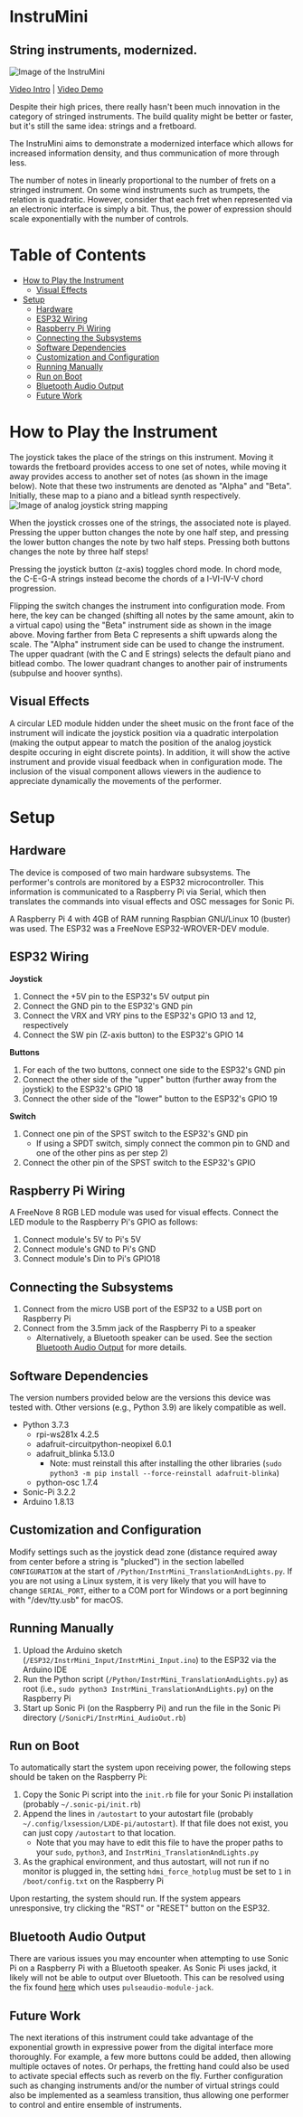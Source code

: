 # InstruMini <!-- omit in toc -->
## String instruments, modernized. <!-- omit in toc -->
![Image of the InstruMini](media/img_right.jpg)

[Video Intro](https://youtu.be/IEushFeu8Uk) | [Video Demo](https://youtu.be/thNvvN-XP4w)

Despite their high prices, there really hasn't been much innovation in the category of stringed instruments. The build quality might be better or faster, but it's still the same idea: strings and a fretboard.

The InstruMini aims to demonstrate a modernized interface which allows for increased information density, and thus communication of more through less.

The number of notes in linearly proportional to the number of frets on a stringed instrument. On some wind instruments such as trumpets, the relation is quadratic. However, consider that each fret when represented via an electronic interface is simply a bit. Thus, the power of expression should scale exponentially with the number of controls.

# Table of Contents <!-- omit in toc -->
- [How to Play the Instrument](#how-to-play-the-instrument)
  - [Visual Effects](#visual-effects)
- [Setup](#setup)
  - [Hardware](#hardware)
  - [ESP32 Wiring](#esp32-wiring)
  - [Raspberry Pi Wiring](#raspberry-pi-wiring)
  - [Connecting the Subsystems](#connecting-the-subsystems)
  - [Software Dependencies](#software-dependencies)
  - [Customization and Configuration](#customization-and-configuration)
  - [Running Manually](#running-manually)
  - [Run on Boot](#run-on-boot)
  - [Bluetooth Audio Output](#bluetooth-audio-output)
  - [Future Work](#future-work)

# How to Play the Instrument
The joystick takes the place of the strings on this instrument. Moving it towards the fretboard provides access to one set of notes, while moving it away provides access to another set of notes (as shown in the image below). Note that these two instruments are denoted as "Alpha" and "Beta". Initially, these map to a piano and a bitlead synth respectively.
![Image of analog joystick string mapping](media/figure_strings.png)

When the joystick crosses one of the strings, the associated note is played. Pressing the upper button changes the note by one half step, and pressing the lower button changes the note by two half steps. Pressing both buttons changes the note by three half steps!

Pressing the joystick button (z-axis) toggles chord mode. In chord mode, the C-E-G-A strings instead become the chords of a I-VI-IV-V chord progression.

Flipping the switch changes the instrument into configuration mode. From here, the key can be changed (shifting all notes by the same amount, akin to a virtual capo) using the "Beta" instrument side as shown in the image above. Moving farther from Beta C represents a shift upwards along the scale. The "Alpha" instrument side can be used to change the instrument. The upper quadrant (with the C and E strings) selects the default piano and bitlead combo. The lower quadrant changes to another pair of instruments (subpulse and hoover synths).

## Visual Effects
A circular LED module hidden under the sheet music on the front face of the instrument will indicate the joystick position via a quadratic interpolation (making the output appear to match the position of the analog joystick despite occuring in eight discrete points). In addition, it will show the active instrument and provide visual feedback when in configuration mode. The inclusion of the visual component allows viewers in the audience to appreciate dynamically the movements of the performer.


# Setup
## Hardware
The device is composed of two main hardware subsystems. The performer's controls are monitored by a ESP32 microcontroller. This information is communicated to a Raspberry Pi via Serial, which then translates the commands into visual effects and OSC messages for Sonic Pi.

A Raspberry Pi 4 with 4GB of RAM running Raspbian GNU/Linux 10 (buster) was used. The ESP32 was a FreeNove ESP32-WROVER-DEV module.

## ESP32 Wiring
__Joystick__
1. Connect the +5V pin to the ESP32's 5V output pin
2. Connect the GND pin to the ESP32's GND pin
3. Connect the VRX and VRY pins to the ESP32's GPIO 13 and 12, respectively
4. Connect the SW pin (Z-axis button) to the ESP32's GPIO 14
   
__Buttons__
1. For each of the two buttons, connect one side to the ESP32's GND pin
2. Connect the other side of the "upper" button (further away from the joystick) to the ESP32's GPIO 18
3. Connect the other side of the "lower" button to the ESP32's GPIO 19

__Switch__
1. Connect one pin of the SPST switch to the ESP32's GND pin
   - If using a SPDT switch, simply connect the common pin to GND and one of the other pins as per step 2)
2. Connect the other pin of the SPST switch to the ESP32's GPIO

## Raspberry Pi Wiring
A FreeNove 8 RGB LED module was used for visual effects. Connect the LED module to the Raspberry Pi's GPIO as follows:
1. Connect module's 5V to Pi's 5V
2. Connect module's GND to Pi's GND
3. Connect module's Din to Pi's GPIO18

## Connecting the Subsystems
1. Connect from the micro USB port of the ESP32 to a USB port on Raspberry Pi
2. Connect from the 3.5mm jack of the Raspberry Pi to a speaker
   - Alternatively, a Bluetooth speaker can be used. See the section [Bluetooth Audio Output](#bluetooth-audio-output) for more details.

## Software Dependencies
The version numbers provided below are the versions this device was tested with. Other versions (e.g., Python 3.9) are likely compatible as well.
- Python 3.7.3
  - rpi-ws281x 4.2.5
  - adafruit-circuitpython-neopixel 6.0.1
  - adafruit_blinka 5.13.0
    - Note: must reinstall this after installing the other libraries (`sudo python3 -m pip install --force-reinstall adafruit-blinka`)
  - python-osc 1.7.4
- Sonic-Pi 3.2.2
- Arduino 1.8.13

## Customization and Configuration
Modify settings such as the joystick dead zone (distance required away from center before a string is "plucked") in the section labelled `CONFIGURATION` at the start of `/Python/InstrMini_TranslationAndLights.py`. If you are not using a Linux system, it is very likely that you will have to change `SERIAL_PORT`, either to a COM port for Windows or a port beginning with "/dev/tty.usb" for macOS.

## Running Manually
1. Upload the Arduino sketch (`/ESP32/InstrMini_Input/InstrMini_Input.ino`) to the ESP32 via the Arduino IDE
2. Run the Python script (`/Python/InstrMini_TranslationAndLights.py`) as root (i.e., `sudo python3 InstrMini_TranslationAndLights.py`) on the Raspberry Pi
3. Start up Sonic Pi (on the Raspberry Pi) and run the file in the Sonic Pi directory (`/SonicPi/InstrMini_AudioOut.rb`)

## Run on Boot
To automatically start the system upon receiving power, the following steps should be taken on the Raspberry Pi:
1. Copy the Sonic Pi script into the `init.rb` file for your Sonic Pi installation (probably `~/.sonic-pi/init.rb`)
2. Append the lines in `/autostart` to your autostart file (probably `~/.config/lxsession/LXDE-pi/autostart`). If that file does not exist, you can just copy `/autostart` to that location.
   - Note that you may have to edit this file to have the proper paths to your `sudo`, `python3`, and `InstrMini_TranslationAndLights.py`
3. As the graphical environment, and thus autostart, will not run if no monitor is plugged in, the setting `hdmi_force_hotplug` must be set to `1` in `/boot/config.txt` on the Raspberry Pi
  
Upon restarting, the system should run. If the system appears unresponsive, try clicking the "RST" or "RESET" button on the ESP32.

## Bluetooth Audio Output
There are various issues you may encounter when attempting to use Sonic Pi on a Raspberry Pi with a Bluetooth speaker. As Sonic Pi uses jackd, it likely will not be able to output over Bluetooth. This can be resolved using the fix found [here](https://gist.github.com/rbnpi/8812203f5c9a995620bed9ce3a3c6a20) which uses `pulseaudio-module-jack`.

## Future Work
The next iterations of this instrument could take advantage of the exponential growth in expressive power from the digital interface more thoroughly. For example, a few more buttons could be added, then allowing multiple octaves of notes. Or perhaps, the fretting hand could also be used to activate special effects such as reverb on the fly. Further configuration such as changing instruments and/or the number of virtual strings could also be implemented as a seamless transition, thus allowing one performer to control and entire ensemble of instruments.